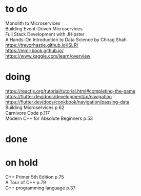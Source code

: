 # to do
Monolith to Microservices  
Building Event-Driven Microservices  
Full Stack Development with JHipster  
A Hands-On Introduction to Data Science by Chirag Shah  
https://trevorhastie.github.io/ISLR/  
https://mml-book.github.io/  
https://www.kaggle.com/learn/overview  
# doing
https://reactjs.org/tutorial/tutorial.html#completing-the-game  
https://flutter.dev/docs/development/ui/navigation   
https://flutter.dev/docs/cookbook/navigation/passing-data  
Building Microservices p.62    
Carnivore Code p.117  
Modern C++ for Absolute Beginners p.53  
# done
# on hold
C++ Primer 5th Edition p.75  
A Tour of C++ p.79  
C++ programming language p.37  

